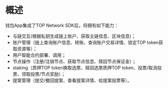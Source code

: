 # 概述

钱包App集成了TOP Network SDK后，将拥有如下能力：

* 与链交互(根据私钥生成链上账户、获取主链信息、区块信息)；
* 账户管理（链上查询账户信息、转账、查询账户交易详情、锁定TOP token获取资源等）；
* 用户智能合约部署、调用；
* 节点操作（注册/注销节点、获取节点信息、赎回节点保证金）；
* staking（质押TOP token换取选票、赎回选票质押TOP token、投票/取消投票、领取投票/节点奖励）；
* 提案管理（提交/撤回提案、查看提案详情、给提案投票等）。

